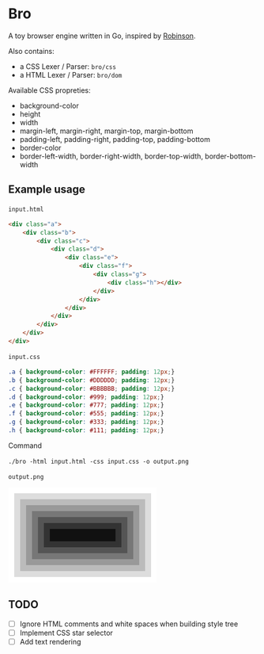 # Bro

A toy browser engine written in Go, inspired by [Robinson](https://limpet.net/mbrubeck/2014/08/08/toy-layout-engine-1.html).

Also contains:
 * a CSS Lexer / Parser: `bro/css`
 * a HTML Lexer / Parser: `bro/dom`

Available CSS propreties:
 * background-color
 * height
 * width
 * margin-left, margin-right, margin-top, margin-bottom
 * padding-left, padding-right, padding-top, padding-bottom
 * border-color
 * border-left-width, border-right-width, border-top-width, border-bottom-width
 
## Example usage

`input.html`

```html
<div class="a">
    <div class="b">
        <div class="c">
            <div class="d">
                <div class="e">
                    <div class="f">
                        <div class="g">
                            <div class="h"></div>
                        </div>
                    </div>
                </div>
            </div>
        </div>
    </div>
</div>
```

`input.css`

```css
.a { background-color: #FFFFFF; padding: 12px;}
.b { background-color: #DDDDDD; padding: 12px;}
.c { background-color: #BBBBBB; padding: 12px;}
.d { background-color: #999; padding: 12px;}
.e { background-color: #777; padding: 12px;}
.f { background-color: #555; padding: 12px;}
.g { background-color: #333; padding: 12px;}
.h { background-color: #111; padding: 12px;}
```

Command

`./bro -html input.html -css input.css -o output.png`

`output.png`

![Example output](example.png)

## TODO

- [ ] Ignore HTML comments and white spaces when building style tree
- [ ] Implement CSS star selector
- [ ] Add text rendering
